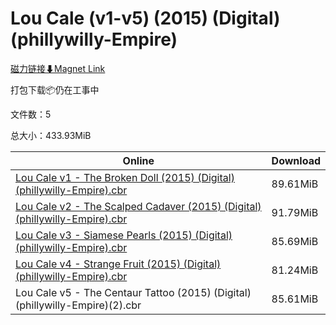 # Lou Cale (v1-v5) (2015) (Digital) (phillywilly-Empire)

[磁力链接⬇Magnet Link](magnet:?xt=urn:btih:7de0edd315b51c1d0bdbcaf981381ec2328d3eb4&dn=Lou%20Cale%20%28v1-v5%29%20%282015%29%20%28Digital%29%20%28phillywilly-Empire%29)

打包下载📦仍在工事中

文件数：5

总大小：433.93MiB

Online | Download
--- | ---
[Lou Cale v1 - The Broken Doll (2015) (Digital) (phillywilly-Empire).cbr](https://github.com/alicewish/markdown/blob/master/comic/Lou-Cale-v1-Broken-Doll-2015-Digital-phillywilly-Empire-cbr.md) | 89.61MiB
[Lou Cale v2 - The Scalped Cadaver (2015) (Digital) (phillywilly-Empire).cbr](https://github.com/alicewish/markdown/blob/master/comic/Lou-Cale-v2-Scalped-Cadaver-2015-Digital-phillywilly-Empire-cbr.md) | 91.79MiB
[Lou Cale v3 - Siamese Pearls (2015) (Digital) (phillywilly-Empire).cbr](https://github.com/alicewish/markdown/blob/master/comic/Lou-Cale-v3-Siamese-Pearls-2015-Digital-phillywilly-Empire-cbr.md) | 85.69MiB
[Lou Cale v4 - Strange Fruit (2015) (Digital) (phillywilly-Empire).cbr](https://github.com/alicewish/markdown/blob/master/comic/Lou-Cale-v4-Strange-Fruit-2015-Digital-phillywilly-Empire-cbr.md) | 81.24MiB
Lou Cale v5 - The Centaur Tattoo (2015) (Digital) (phillywilly-Empire)(2).cbr | 85.61MiB